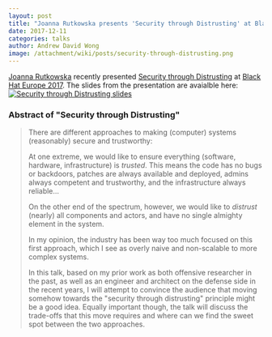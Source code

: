 ```yaml
---
layout: post
title: "Joanna Rutkowska presents 'Security through Distrusting' at Black Hat Europe 2017"
date: 2017-12-11
categories: talks
author: Andrew David Wong
image: /attachment/wiki/posts/security-through-distrusting.png
---
```


[Joanna Rutkowska] recently presented [Security through Distrusting] at [Black Hat Europe 2017].
The slides from the presentation are avaialble here:
[![Security through Distrusting slides](/attachment/wiki/posts/security-through-distrusting.png)][slides]

### Abstract of "Security through Distrusting" ###
> There are different approaches to making (computer) systems (reasonably) secure and trustworthy:
> 
> At one extreme, we would like to ensure everything (software, hardware, infrastructure) is _trusted_.
> This means the code has no bugs or backdoors, patches are always available and deployed, admins always competent and trustworthy, and the infrastructure always reliable...
> 
> On the other end of the spectrum, however, we would like to _distrust_ (nearly) all components and actors, and have no single almighty element in the system.
> 
> In my opinion, the industry has been way too much focused on this first approach, which I see as overly naive and non-scalable to more complex systems.
>
> In this talk, based on my prior work as both offensive researcher in the past, as well as an engineer and architect on the defense side in the recent years, I will attempt to convince the audience that moving somehow towards the "security through distrusting" principle might be a good idea.
> Equally important though, the talk will discuss the trade-offs that this move requires and where can we find the sweet spot between the two approaches.


[Joanna Rutkowska]: https://www.blackhat.com/eu-17/speakers/Joanna-Rutkowska.html
[Security through Distrusting]: https://www.blackhat.com/eu-17/briefings.html#security-through-distrusting
[Black Hat Europe 2017]: https://www.blackhat.com/eu-17/
[slides]: https://www.blackhat.com/docs/eu-17/materials/eu-17-Rutkowska-Security-Through-Distrusting.pdf
